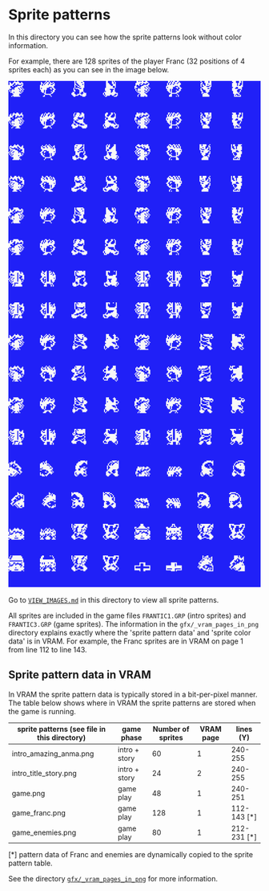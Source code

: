 # Sprite patterns

In this directory you can see how the sprite patterns look without color information.

For example, there are 128 sprites of the player Franc (32 positions of 4 sprites each) as you can see in the image below. 

![Franc sprites](game_franc.png)

Go to [`VIEW_IMAGES.md`](./VIEW_IMAGES.md) in this directory to view all sprite patterns.

All sprites are included in the game files `FRANTIC1.GRP` (intro sprites) and `FRANTIC3.GRP` (game sprites). The information in the `gfx/_vram_pages_in_png` directory explains exactly where the 'sprite pattern data' and 'sprite color data' is in VRAM. For example, the Franc sprites are in VRAM on page 1 from line 112 to line 143.


## Sprite pattern data in VRAM

In VRAM the sprite pattern data is typically stored in a bit-per-pixel manner. 
The table below shows where in VRAM the sprite patterns are stored when the game is running.

sprite patterns (see file in this directory) | game phase | Number of sprites | VRAM page | lines (Y)
-------- | ---- | ------- | ------- | -------
intro_amazing_anma.png | intro + story | 60 | 1 | 240-255
intro_title_story.png | intro + story | 24 | 2 | 240-255
game.png | game play | 48 | 1 | 240-251
game_franc.png | game play | 128 | 1 | 112-143 [*]
game_enemies.png | game play | 80 | 1 | 212-231 [*]

[*] pattern data of Franc and enemies are dynamically copied to the sprite pattern table.

See the directory [`gfx/_vram_pages_in_png`](../../../../../tree/main/gfx/_vram_pages_in_png) for more information.
